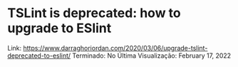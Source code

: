 # TSLint is deprecated: how to upgrade to ESlint

Link: https://www.darraghoriordan.com/2020/03/06/upgrade-tslint-deprecated-to-eslint/
Terminado: No
Última Visualização: February 17, 2022